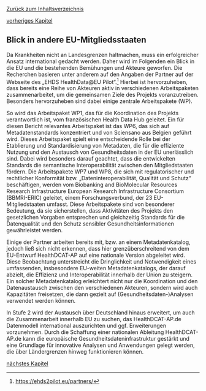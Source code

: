 [Zurück zum Inhaltsverzeichnis](https://healthdcat-ap-de.github.io/healthdcat-ap.de/report_stage_1.html)

[vorheriges Kapitel](https://healthdcat-ap-de.github.io/healthdcat-ap.de/report_stage_1/2_Ausrichtung_des_Datenmodells_an_den_Anforderungen_der_Forschung/2.5_Initialversion_Datenmodell/2.5.2_Europaeische_und_internationale_RDF-Standards.html)
## Blick in andere EU-Mitgliedsstaaten 
Da Krankheiten nicht an Landesgrenzen haltmachen, muss ein erfolgreicher Ansatz international gedacht werden. Daher wird im Folgenden ein Blick in die EU und die bestehenden Bemühungen und Akteure geworfen.
Die Recherchen basieren unter anderem auf den Angaben der Partner auf der Webseite des „EHDS HealthData@EU Pilot“.[^33] Hierbei ist hervorzuheben, dass bereits eine Reihe von Akteuren aktiv in verschiedenen Arbeitspaketen zusammenarbeitet, um die gemeinsamen Ziele des Projekts voranzutreiben. Besonders hervorzuheben sind dabei einige zentrale Arbeitspakete (WP).

So wird das Arbeitspaket WP1, das für die Koordination des Projekts verantwortlich ist, vom französischen Health Data Hub geleitet. 
Ein für diesen Bericht relevantes Arbeitspaket ist das WP6, das sich auf Metadatenstandards konzentriert und von Sciensano aus Belgien geführt wird. Dieses Arbeitspaket spielt eine entscheidende Rolle bei der Etablierung und Standardisierung von Metadaten, die für die effiziente Nutzung und den Austausch von Gesundheitsdaten in der EU unerlässlich sind. Dabei wird besonders darauf geachtet, dass die entwickelten Standards die semantische Interoperabilität zwischen den Mitgliedstaaten fördern.
Die Arbeitspakete WP7 und WP8, die sich mit regulatorischer und rechtlicher Konformität bzw. „Dateninteroperabilität, Qualität und Schutz“ beschäftigen, werden vom Biobanking and BioMolecular Resources Research Infrastructure   European Research Infrastructure Consortium (BBMRI-ERIC) geleitet, einem Forschungsverbund, der 23 EU-Mitgliedstaaten umfasst. Diese Arbeitspakete sind von besonderer Bedeutung, da sie sicherstellen, dass Aktivitäten des Projekts den gesetzlichen Vorgaben entsprechen und gleichzeitig Standards für die Datenqualität und den Schutz sensibler Gesundheitsinformationen gewährleistet werden.

Einige der Partner arbeiten bereits mit, bzw. an einem Metadatenkatalog, jedoch ließ sich nicht erkennen, dass hier grenzüberschreitend von dem EU-Entwurf HealthDCAT-AP auf eine nationale Version abgeleitet wird. Diese Beobachtung unterstreicht die Dringlichkeit und Notwendigkeit eines umfassenden, insbesondere EU-weiten Metadatenkatalogs, der darauf abzielt, die Effizienz und Interoperabilität innerhalb der Union zu steigern. Ein solcher Metadatenkatalog erleichtert nicht nur die Koordination und den Datenaustausch zwischen den verschiedenen Akteuren, sondern wird auch Kapazitäten freisetzen, die dann gezielt auf (Gesundheitsdaten-)Analysen verwendet werden können.

In Stufe 2 wird der Austausch über Deutschland hinaus erweitert, um auch die Zusammenarbeit innerhalb EU zu suchen, das HealthDCAT-AP.de Datenmodell international auszurichten und ggf. Erweiterungen vorzunehmen.
Durch die Schaffung einer nationalen Ableitung HealthDCAT-AP.de kann die europäische Gesundheitsdateninfrastruktur gestärkt und eine Grundlage für innovative Analysen und Anwendungen gelegt werden, die über Ländergrenzen hinweg funktionieren können.

[nächstes Kapitel](https://healthdcat-ap-de.github.io/healthdcat-ap.de/report_stage_1/2_Ausrichtung_des_Datenmodells_an_den_Anforderungen_der_Forschung/2.5_Initialversion_Datenmodell/2.5.2_Europaeische_und_internationale_RDF-Standards.html)

[^33]:https://ehds2pilot.eu/partners/ 
